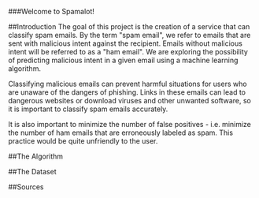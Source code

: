 ###Welcome to Spamalot!

##Introduction
The goal of this project is the creation of a service that can classify
spam emails. By the term "spam email", we refer to emails that are sent with
malicious intent against the recipient. Emails without malicious intent will be
referred to as a "ham email". We are exploring the possibility of predicting
malicious intent in a given email using a machine learning algorithm.

Classifying malicious emails can prevent harmful situations for users who are
unaware of the dangers of phishing. Links in these emails can lead to dangerous
websites or download viruses and other unwanted software, so it is important
to classify spam emails accurately.

It is also important to minimize the number of false positives - i.e. minimize
the number of ham emails that are erroneously labeled as spam. This practice 
would be quite unfriendly to the user.

##The Algorithm


##The Dataset


##Sources
